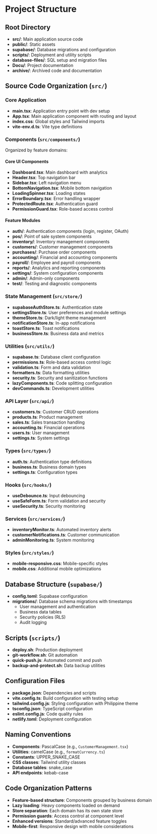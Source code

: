 # Project Structure

## Root Directory
- **src/**: Main application source code
- **public/**: Static assets
- **supabase/**: Database migrations and configuration
- **scripts/**: Deployment and utility scripts
- **database-files/**: SQL setup and migration files
- **Docu/**: Project documentation
- **archive/**: Archived code and documentation

## Source Code Organization (`src/`)

### Core Application
- **main.tsx**: Application entry point with dev setup
- **App.tsx**: Main application component with routing and layout
- **index.css**: Global styles and Tailwind imports
- **vite-env.d.ts**: Vite type definitions

### Components (`src/components/`)
Organized by feature domains:

#### Core UI Components
- **Dashboard.tsx**: Main dashboard with analytics
- **Header.tsx**: Top navigation bar
- **Sidebar.tsx**: Left navigation menu
- **BottomNavigation.tsx**: Mobile bottom navigation
- **LoadingSpinner.tsx**: Loading states
- **ErrorBoundary.tsx**: Error handling wrapper
- **ProtectedRoute.tsx**: Authentication guard
- **PermissionGuard.tsx**: Role-based access control

#### Feature Modules
- **auth/**: Authentication components (login, register, OAuth)
- **pos/**: Point of sale system components
- **inventory/**: Inventory management components
- **customers/**: Customer management components
- **purchases/**: Purchase order components
- **accounting/**: Financial and accounting components
- **payroll/**: Employee and payroll components
- **reports/**: Analytics and reporting components
- **settings/**: System configuration components
- **admin/**: Admin-only components
- **test/**: Testing and diagnostic components

### State Management (`src/store/`)
- **supabaseAuthStore.ts**: Authentication state
- **settingsStore.ts**: User preferences and module settings
- **themeStore.ts**: Dark/light theme management
- **notificationStore.ts**: In-app notifications
- **toastStore.ts**: Toast notifications
- **businessStore.ts**: Business data and metrics

### Utilities (`src/utils/`)
- **supabase.ts**: Database client configuration
- **permissions.ts**: Role-based access control logic
- **validation.ts**: Form and data validation
- **formatters.ts**: Data formatting utilities
- **security.ts**: Security and sanitization functions
- **lazyComponents.ts**: Code splitting configuration
- **devCommands.ts**: Development utilities

### API Layer (`src/api/`)
- **customers.ts**: Customer CRUD operations
- **products.ts**: Product management
- **sales.ts**: Sales transaction handling
- **accounting.ts**: Financial operations
- **users.ts**: User management
- **settings.ts**: System settings

### Types (`src/types/`)
- **auth.ts**: Authentication type definitions
- **business.ts**: Business domain types
- **settings.ts**: Configuration types

### Hooks (`src/hooks/`)
- **useDebounce.ts**: Input debouncing
- **useSafeForm.ts**: Form validation and security
- **useSecurity.ts**: Security monitoring

### Services (`src/services/`)
- **inventoryMonitor.ts**: Automated inventory alerts
- **customerNotifications.ts**: Customer communication
- **adminMonitoring.ts**: System monitoring

### Styles (`src/styles/`)
- **mobile-responsive.css**: Mobile-specific styles
- **mobile.css**: Additional mobile optimizations

## Database Structure (`supabase/`)
- **config.toml**: Supabase configuration
- **migrations/**: Database schema migrations with timestamps
  - User management and authentication
  - Business data tables
  - Security policies (RLS)
  - Audit logging

## Scripts (`scripts/`)
- **deploy.sh**: Production deployment
- **git-workflow.sh**: Git automation
- **quick-push.js**: Automated commit and push
- **backup-and-protect.sh**: Data backup utilities

## Configuration Files
- **package.json**: Dependencies and scripts
- **vite.config.ts**: Build configuration with testing setup
- **tailwind.config.js**: Styling configuration with Philippine theme
- **tsconfig.json**: TypeScript configuration
- **eslint.config.js**: Code quality rules
- **netlify.toml**: Deployment configuration

## Naming Conventions
- **Components**: PascalCase (e.g., `CustomerManagement.tsx`)
- **Utilities**: camelCase (e.g., `formatCurrency.ts`)
- **Constants**: UPPER_SNAKE_CASE
- **CSS classes**: Tailwind utility classes
- **Database tables**: snake_case
- **API endpoints**: kebab-case

## Code Organization Patterns
- **Feature-based structure**: Components grouped by business domain
- **Lazy loading**: Heavy components loaded on demand
- **Store separation**: Each domain has its own state store
- **Permission guards**: Access control at component level
- **Enhanced versions**: Standard/advanced feature toggles
- **Mobile-first**: Responsive design with mobile considerations